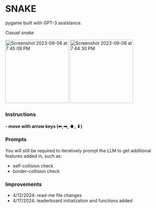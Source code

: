 # SNAKE
pygame built with GPT-3 assistance.

*Casual snake*

<img width="200" alt="Screenshot 2023-09-08 at 7 45 09 PM" src="https://github.com/jeighmz/Games/assets/48871068/413e2c52-e221-4f50-a2a2-eb5b8e4213fc">


<img width="200" alt="Screenshot 2023-09-08 at 7 44 30 PM" src="https://github.com/jeighmz/Games/assets/48871068/bfa1f4cb-eeef-40a8-abb8-511e17ed2745">


### Instructions

####  - move with arrow keys (⬅,➡, ⬆, ⬇)

### Prompts
You will still be required to iteratively prompt the LLM to get additional features added in, such as: 
- self-collision check
- border-collision check

### Improvements

- 4/12/2024: read-me file changes 
- 4/17/2024: leaderboard initialization and functions added